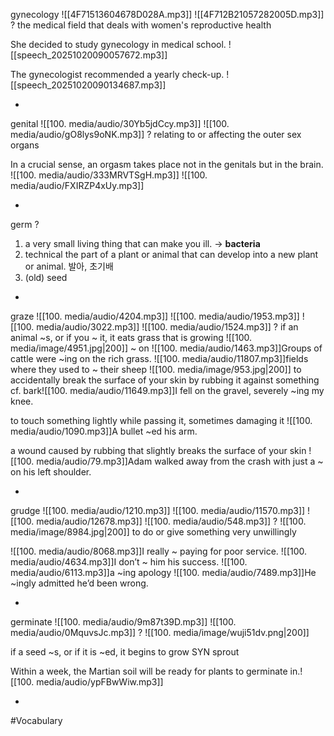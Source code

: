 gynecology ![[4F71513604678D028A.mp3]] ![[4F712B21057282005D.mp3]]
?
the medical field that deals with women's reproductive health

She decided to study gynecology in medical school.
![[speech_20251020090057672.mp3]]

The gynecologist recommended a yearly check-up.
![[speech_20251020090134687.mp3]]
<!--SR:!2025-10-30,7,250-->
-

genital ![[100. media/audio/30Yb5jdCcy.mp3]] ![[100. media/audio/gO8lys9oNK.mp3]]
?
  relating to or affecting the outer sex organs

  In a crucial sense, an orgasm takes place not in the genitals but in the brain.
  ![[100. media/audio/333MRVTSgH.mp3]] ![[100. media/audio/FXIRZP4xUy.mp3]]
<!--SR:!2025-11-18,25,270-->
-

germ
?
1. a very small living thing that can make you ill. → **bacteria**
  2. technical the part of a plant or animal that can develop into a new plant or animal. 발아, 초기배
  3. (old) seed
<!--SR:!2025-10-30,4,230-->

-

graze ![[100. media/audio/4204.mp3]] ![[100. media/audio/1953.mp3]] ![[100. media/audio/3022.mp3]] ![[100. media/audio/1524.mp3]]
?
if an animal ~s, or if you ~ it, it eats grass that is growing
![[100. media/image/4951.jpg|200]]
~ on  ![[100. media/audio/1463.mp3]]Groups of cattle were ~ing on the rich grass.  ![[100. media/audio/11807.mp3]]fields where they used to ~ their sheep
![[100. media/image/953.jpg|200]]
to accidentally break the surface of your skin by rubbing it against something cf. bark![[100. media/audio/11649.mp3]]I fell on the gravel, severely ~ing my knee.

to touch something lightly while passing it, sometimes damaging it  ![[100. media/audio/1090.mp3]]A bullet ~ed his arm.

a wound caused by rubbing that slightly breaks the surface of your skin  ![[100. media/audio/79.mp3]]Adam walked away from the crash with just a ~ on his left shoulder.
<!--SR:!2025-10-27,4,270-->
-

grudge ![[100. media/audio/1210.mp3]] ![[100. media/audio/11570.mp3]] ![[100. media/audio/12678.mp3]] ![[100. media/audio/548.mp3]]
?
![[100. media/image/8984.jpg|200]]
to do or give something very unwillingly

![[100. media/audio/8068.mp3]]I really ~ paying for poor service.
![[100. media/audio/4634.mp3]]I don’t ~ him his success.
![[100. media/audio/6113.mp3]]a ~ing apology
![[100. media/audio/7489.mp3]]He ~ingly admitted he’d been wrong.
<!--SR:!2025-11-03,8,250-->
-

germinate ![[100. media/audio/9m87t39D.mp3]] ![[100. media/audio/0MquvsJc.mp3]]
?
![[100. media/image/wuji51dv.png|200]]

if a seed ~s, or if it is \~ed, it begins to grow
SYN sprout

Within a week, the Martian soil will be ready for plants to germinate in.![[100. media/audio/ypFBwWiw.mp3]]
<!--SR:!2025-10-29,1,230-->
-

#Vocabulary
